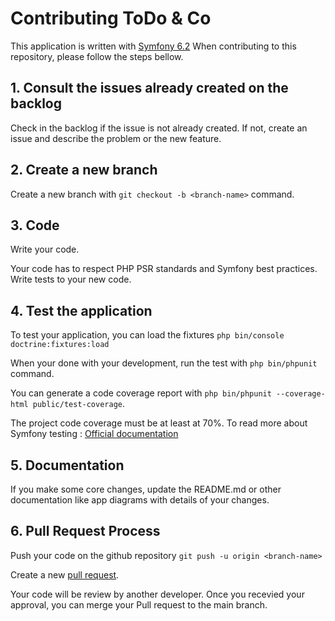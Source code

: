 # Contributing ToDo & Co
This application is written with [Symfony 6.2](https://symfony.com/doc/current/index.html)
When contributing to this repository, please follow the steps bellow.

## 1. Consult the issues already created on the backlog
Check in the backlog if the issue is not already created. If not, create an issue and describe the problem or the new feature.

## 2. Create a new branch
Create a new branch with `git checkout -b <branch-name>` command.

## 3. Code
Write your code.

Your code has to respect PHP PSR standards and Symfony best practices.
Write tests to your new code.

## 4. Test the application
To test your application, you can load the fixtures `php bin/console doctrine:fixtures:load`

When your done with your development, run the test with `php bin/phpunit` command.

You can generate a code coverage report with `php bin/phpunit --coverage-html public/test-coverage`.

The project code coverage must be at least at 70%.
To read more about Symfony testing : [Official documentation](https://symfony.com/doc/current/testing.html)

## 5. Documentation
If you make some core changes, update the README.md or other documentation like app diagrams with details of your changes.

## 6. Pull Request Process
Push your code on the github repository `git push -u origin <branch-name>`

Create a new  [pull request](https://docs.github.com/en/pull-requests/collaborating-with-pull-requests/proposing-changes-to-your-work-with-pull-requests/about-pull-requests).

Your code will be review by another developer. Once you recevied your approval, you can merge your Pull request to the main branch.
 

